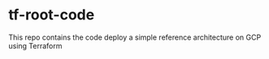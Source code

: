 # tf-root-code
This repo contains the code deploy a simple reference architecture on GCP using Terraform
